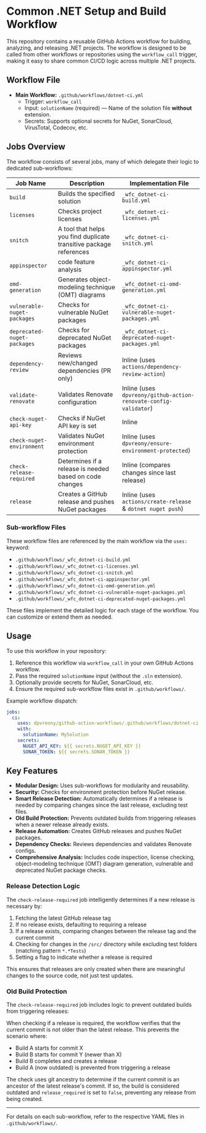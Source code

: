 # Common .NET Setup and Build Workflow

This repository contains a reusable GitHub Actions workflow for building, analyzing, and releasing .NET projects. The workflow is designed to be called from other workflows or repositories using the `workflow_call` trigger, making it easy to share common CI/CD logic across multiple .NET projects.

## Workflow File

- **Main Workflow:** `.github/workflows/dotnet-ci.yml`
  - Trigger: `workflow_call`
  - Input: `solutionName` (required) — Name of the solution file **without** extension.
  - Secrets: Supports optional secrets for NuGet, SonarCloud, VirusTotal, Codecov, etc.

## Jobs Overview

The workflow consists of several jobs, many of which delegate their logic to dedicated sub-workflows:

| Job Name                  | Description                                           | Implementation File                                   |
|---------------------------|------------------------------------------------------|-------------------------------------------------------|
| `build`                   | Builds the specified solution                        | `_wfc_dotnet-ci-build.yml`                            |
| `licenses`                | Checks project licenses                              | `_wfc_dotnet-ci-licenses.yml`                         |
| `snitch`                  | A tool that helps you find duplicate transitive package references | `_wfc_dotnet-ci-snitch.yml`                           |
| `appinspector`            | code feature analysis                                 | `_wfc_dotnet-ci-appinspector.yml`                     |
| `omd-generation`          | Generates object-modeling technique (OMT) diagrams   | `_wfc_dotnet-ci-omd-generation.yml`                   |
| `vulnerable-nuget-packages` | Checks for vulnerable NuGet packages               | `_wfc_dotnet-ci-vulnerable-nuget-packages.yml`        |
| `deprecated-nuget-packages` | Checks for deprecated NuGet packages               | `_wfc_dotnet-ci-deprecated-nuget-packages.yml`        |
| `dependency-review`       | Reviews new/changed dependencies (PR only)           | Inline (uses `actions/dependency-review-action`)       |
| `validate-renovate`       | Validates Renovate configuration                     | Inline (uses `dpvreony/github-action-renovate-config-validator`) |
| `check-nuget-api-key`     | Checks if NuGet API key is set                       | Inline                                                |
| `check-nuget-environment` | Validates NuGet environment protection               | Inline (uses `dpvreony/ensure-environment-protected`)  |
| `check-release-required`  | Determines if a release is needed based on code changes | Inline (compares changes since last release)       |
| `release`                 | Creates a GitHub release and pushes NuGet packages   | Inline (uses `actions/create-release` & `dotnet nuget push`) |

### Sub-workflow Files

These workflow files are referenced by the main workflow via the `uses:` keyword:

- `.github/workflows/_wfc_dotnet-ci-build.yml`
- `.github/workflows/_wfc_dotnet-ci-licenses.yml`
- `.github/workflows/_wfc_dotnet-ci-snitch.yml`
- `.github/workflows/_wfc_dotnet-ci-appinspector.yml`
- `.github/workflows/_wfc_dotnet-ci-omd-generation.yml`
- `.github/workflows/_wfc_dotnet-ci-vulnerable-nuget-packages.yml`
- `.github/workflows/_wfc_dotnet-ci-deprecated-nuget-packages.yml`

These files implement the detailed logic for each stage of the workflow. You can customize or extend them as needed.

## Usage

To use this workflow in your repository:

1. Reference this workflow via `workflow_call` in your own GitHub Actions workflow.
2. Pass the required `solutionName` input (without the `.sln` extension).
3. Optionally provide secrets for NuGet, SonarCloud, etc.
4. Ensure the required sub-workflow files exist in `.github/workflows/`.

Example workflow dispatch:

```yaml
jobs:
  ci:
    uses: dpvreony/github-action-workflows/.github/workflows/dotnet-ci.yml@main
    with:
      solutionName: MySolution
    secrets:
      NUGET_API_KEY: ${{ secrets.NUGET_API_KEY }}
      SONAR_TOKEN: ${{ secrets.SONAR_TOKEN }}
```

## Key Features

- **Modular Design:** Uses sub-workflows for modularity and reusability.
- **Security:** Checks for environment protection before NuGet release.
- **Smart Release Detection:** Automatically determines if a release is needed by comparing changes since the last release, excluding test files.
- **Old Build Protection:** Prevents outdated builds from triggering releases when a newer release already exists.
- **Release Automation:** Creates GitHub releases and pushes NuGet packages.
- **Dependency Checks:** Reviews dependencies and validates Renovate configs.
- **Comprehensive Analysis:** Includes code inspection, license checking, object-modeling technique (OMT) diagram generation, vulnerable and deprecated NuGet package checks.

### Release Detection Logic

The `check-release-required` job intelligently determines if a new release is necessary by:

1. Fetching the latest GitHub release tag
2. If no release exists, defaulting to requiring a release
3. If a release exists, comparing changes between the release tag and the current commit
4. Checking for changes in the `/src/` directory while excluding test folders (matching pattern `*.*Tests`)
5. Setting a flag to indicate whether a release is required

This ensures that releases are only created when there are meaningful changes to the source code, not just test updates.

### Old Build Protection

The `check-release-required` job includes logic to prevent outdated builds from triggering releases:

When checking if a release is required, the workflow verifies that the current commit is not older than the latest release. This prevents the scenario where:
- Build A starts for commit X
- Build B starts for commit Y (newer than X)  
- Build B completes and creates a release
- Build A (now outdated) is prevented from triggering a release

The check uses git ancestry to determine if the current commit is an ancestor of the latest release's commit. If so, the build is considered outdated and `release_required` is set to `false`, preventing any release from being created.

---

For details on each sub-workflow, refer to the respective YAML files in `.github/workflows/`.
